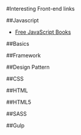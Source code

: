 #Interesting Front-end links

##Javascript
- [Free JavaScript Books](https://medium.com/web-development-zone/free-javascript-books-8383ff79576a#.4iqn72x2r)

##Basics

##Framework

##Design Pattern

##CSS

##HTML

##HTML5

##SASS

##Gulp